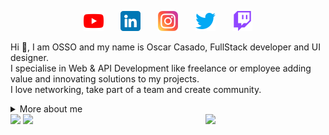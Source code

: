 <p align="center">
  <a href="https://www.youtube.com/"><img width="32px" alt="Youtube" title="Youtube" src="https://github.com/OscarCasadoLorenzo/OscarCasadoLorenzo/blob/main/images/icons/youtube.png"/></a>
  &#8287;&#8287;&#8287;&#8287;&#8287;
  <a href="https://www.linkedin.com/in/oscarcasadolorenzo/" alt="LinkedIn" title="LinkedIn"><img width="32px" src="https://github.com/OscarCasadoLorenzo/OscarCasadoLorenzo/blob/main/images/icons/linkedin.png"/></a>
  &#8287;&#8287;&#8287;&#8287;&#8287;
  <a href="https://www.instagram.com/osso.branding/"><img width="32px" alt="Instagram" title="Instagram" src="https://github.com/OscarCasadoLorenzo/OscarCasadoLorenzo/blob/main/images/icons/instagram.png"></a>
  &#8287;&#8287;&#8287;&#8287;&#8287;
  <a href="https://twitter.com/"><img width="32px" alt="Twitter" title="Twitter" src="https://github.com/OscarCasadoLorenzo/OscarCasadoLorenzo/blob/main/images/icons/twitter.png"/></a>
  &#8287;&#8287;&#8287;&#8287;&#8287;
  <a href="https://www.twitch.tv/"><img width="32px" alt="Twitch" title="Twitch" src="https://github.com/OscarCasadoLorenzo/OscarCasadoLorenzo/blob/main/images/icons/twitch.png"/></a>
</p>

Hi 👋, I am OSSO and my name is Oscar Casado, FullStack developer and UI designer.   
I specialise in Web & API Development like freelance or employee adding value and innovating solutions to my projects.  
I love networking, take part of a team and create community.  


<details>
  <summary>More about me</summary>

- 🔭 I’m currently on a journey to build **great** things

- 🌱 I’m currently learning about **project management** 🤓

- 🤝 I’ll help developers to **boost** their **carrers**

- 💬 Ask me about **open source, software development and job availability**

- 📫 Reach me out at **[Linkedin](https://www.linkedin.com/in/oscarcasadolorenzo/)**

</details>
 
<img align="right" width="38%" src="https://i.imgur.com/VxANS89.jpg"/>
<a href="https://github.com/Giingu"><img width="50%" src="https://github-readme-stats.vercel.app/api?username=OscarCasadoLorenzo&theme=radical&title_color=ff3068"></a>
<a href="https://github.com/Giingu"><img width="50%" src="http://github-readme-streak-stats.herokuapp.com/?user=OscarCasadoLorenzo&theme=radical&date_format=M%20j%5B%2C%20Y%5D&ring=ff3068&fire=ff3068&sideNums=ff3068"></a>
